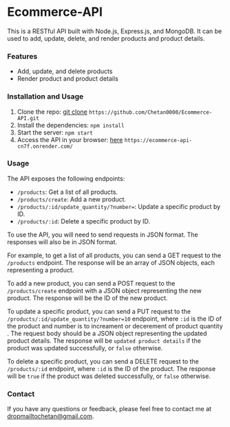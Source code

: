 # Ecommerce-API


This is a RESTful API built with Node.js, Express.js, and MongoDB. It can be used to add, update, delete, and render products and product details.

### Features

* Add, update, and delete products
* Render product and product details

### Installation and Usage

1. Clone the repo: [git clone](https://github.com/Chetan0000/Ecommerce-API.git)  `https://github.com/Chetan0000/Ecommerce-API.git`
2. Install the dependencies: `npm install`
3. Start the server: `npm start`
4. Access the API in your browser: [here](https://ecommerce-api-cn7f.onrender.com/)  `https://ecommerce-api-cn7f.onrender.com/`

### Usage

The API exposes the following endpoints:

* `/products`: Get a list of all products.
* `/products/create`: Add a new product.
* `/products/:id/update_quantity/?number=`: Update a specific product by ID.
* `/products/:id`: Delete a specific product by ID.

To use the API, you will need to send requests in JSON format. The responses will also be in JSON format.

For example, to get a list of all products, you can send a GET request to the `/products` endpoint. The response will be an array of JSON objects, each representing a product.

To add a new product, you can send a POST request to the `/products/create` endpoint with a JSON object representing the new product. The response will be the ID of the new product.

To update a specific product, you can send a PUT request to the `/products/:id/update_quantity/?number=10` endpoint, where `:id` is the ID of the product and number is to increament or decerement of product quantity . The request body should be a JSON object representing the updated product details. The response will be `updated product details` if the product was updated successfully, or `false` otherwise.

To delete a specific product, you can send a DELETE request to the `/products/:id` endpoint, where `:id` is the ID of the product. The response will be `true` if the product was deleted successfully, or `false` otherwise.

### Contact

If you have any questions or feedback, please feel free to contact me at dropmailtochetan@gmail.com.
